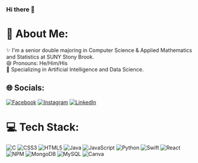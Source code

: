 ### Hi there 👋

# 💫 About Me:
✨ I'm a senior double majoring in Computer Science & Applied Mathematics and Statistics at SUNY Stony Brook.<br>
😄 Pronouns: He/Him/His<br>
🔭 Specializing in Artificial Intelligence and Data Science.

## 🌐 Socials:
[![Facebook](https://img.shields.io/badge/Facebook-%231877F2.svg?logo=Facebook&logoColor=white)](https://facebook.com/tmmylin) [![Instagram](https://img.shields.io/badge/Instagram-%23E4405F.svg?logo=Instagram&logoColor=white)](https://instagram.com/tmmylin) [![LinkedIn](https://img.shields.io/badge/LinkedIn-%230077B5.svg?logo=linkedin&logoColor=white)](https://linkedin.com/in/lin-tommy) 

# 💻 Tech Stack:
![C](https://img.shields.io/badge/c-%2300599C.svg?style=flat&logo=c&logoColor=white) ![CSS3](https://img.shields.io/badge/css3-%231572B6.svg?style=flat&logo=css3&logoColor=white) ![HTML5](https://img.shields.io/badge/html5-%23E34F26.svg?style=flat&logo=html5&logoColor=white) ![Java](https://img.shields.io/badge/Java-ED8B00?style=flat&logo=openjdk&logoColor=white) ![JavaScript](https://img.shields.io/badge/javascript-%23323330.svg?style=flat&logo=javascript&logoColor=%23F7DF1E) ![Python](https://img.shields.io/badge/python-3670A0?style=flat&logo=python&logoColor=ffdd54) ![Swift](https://img.shields.io/badge/swift-F54A2A?style=flat&logo=swift&logoColor=white) ![React](https://img.shields.io/badge/react-%2320232a.svg?style=flat&logo=react&logoColor=%2361DAFB) ![NPM](https://img.shields.io/badge/NPM-%23000000.svg?style=flat&logo=npm&logoColor=white) ![MongoDB](https://img.shields.io/badge/MongoDB-%234ea94b.svg?style=flat&logo=mongodb&logoColor=white) ![MySQL](https://img.shields.io/badge/mysql-%2300f.svg?style=flat&logo=mysql&logoColor=white) ![Canva](https://img.shields.io/badge/Canva-%2300C4CC.svg?style=flat&logo=Canva&logoColor=white)
<!-- # 📊 GitHub Stats:
![](https://github-readme-stats.vercel.app/api?username=tommy-lin-CS&theme=dark&hide_border=true&include_all_commits=true&count_private=false)<br/>
![](https://github-readme-streak-stats.herokuapp.com/?user=tommy-lin-CS&theme=dark&hide_border=true)<br/>
![](https://github-readme-stats.vercel.app/api/top-langs/?username=tommy-lin-CS&theme=dark&hide_border=true&include_all_commits=true&count_private=false&layout=compact) -->

<!-- Proudly created with GPRM ( https://gprm.itsvg.in ) -->
